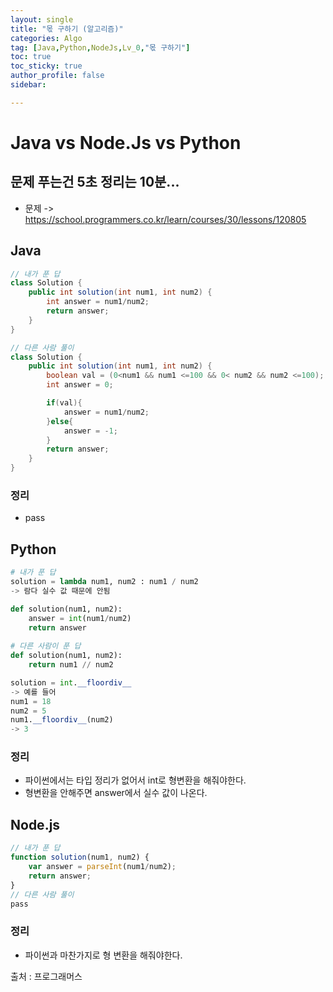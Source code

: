 ```yaml
---
layout: single
title: "몫 구하기 (알고리즘)"
categories: Algo
tag: [Java,Python,NodeJs,Lv_0,"몫 구하기"]
toc: true
toc_sticky: true
author_profile: false
sidebar:

---
```

# Java vs Node.Js vs Python
## 문제 푸는건 5초 정리는 10분...

- 문제 -> https://school.programmers.co.kr/learn/courses/30/lessons/120805

## Java

```java
// 내가 푼 답
class Solution {
    public int solution(int num1, int num2) {
        int answer = num1/num2;
        return answer;
    }
}

// 다른 사람 풀이 
class Solution {
    public int solution(int num1, int num2) {
        boolean val = (0<num1 && num1 <=100 && 0< num2 && num2 <=100);
        int answer = 0;

        if(val){
            answer = num1/num2;
        }else{
            answer = -1;
        }
        return answer;
    }
}

```
### 정리
- pass


## Python
```python
# 내가 푼 답
solution = lambda num1, num2 : num1 / num2
-> 람다 실수 값 때문에 안됨

def solution(num1, num2):
    answer = int(num1/num2)
    return answer
    
# 다른 사람이 푼 답
def solution(num1, num2):
    return num1 // num2

solution = int.__floordiv__
-> 예를 들어 
num1 = 18
num2 = 5
num1.__floordiv__(num2)
-> 3

```
### 정리
- 파이썬에서는 타입 정리가 없어서 int로 형변환을 해줘야한다.
- 형변환을 안해주면 answer에서 실수 값이 나온다.

## Node.js

```javascript
// 내가 푼 답
function solution(num1, num2) {
    var answer = parseInt(num1/num2);
    return answer;
}
// 다른 사람 풀이
pass
```
### 정리
-  파이썬과 마찬가지로 형 변환을 해줘야한다.


출처 : 프로그래머스
